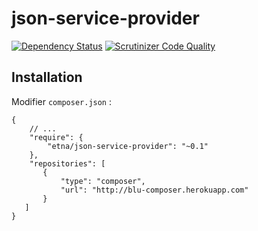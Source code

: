 json-service-provider
=====================

[![Dependency Status](https://www.versioneye.com/user/projects/53dde6e38e78abc191000027/badge.svg)](https://www.versioneye.com/user/projects/53dde6e38e78abc191000027)
[![Scrutinizer Code Quality](https://scrutinizer-ci.com/g/etna-alternance/composer-json-service-provider/badges/quality-score.png?b=master)](https://scrutinizer-ci.com/g/etna-alternance/composer-json-service-provider/?branch=master)

Installation
------------

Modifier `composer.json` :

```
{
    // ...
    "require": {
        "etna/json-service-provider": "~0.1"
    },
    "repositories": [
       {
           "type": "composer",
           "url": "http://blu-composer.herokuapp.com"
       }
   ]
}
```
